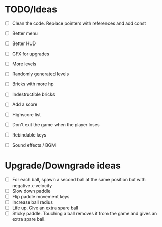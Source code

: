 # TODO/Ideas

- [ ] Clean the code. Replace pointers with references and add const
- [ ] Better menu
- [ ] Better HUD
- [ ] GFX for upgrades
- [ ] More levels
- [ ] Randomly generated levels
- [ ] Bricks with more hp
- [ ] Indestructible bricks
- [ ] Add a score
- [ ] Highscore list
- [ ] Don't exit the game when the player loses
- [ ] Rebindable keys
- [ ] Sound effects / BGM


# Upgrade/Downgrade ideas

- [ ] For each ball, spawn a second ball at the same position but with negative x-velocity
- [ ] Slow down paddle
- [ ] Flip paddle movement keys
- [ ] Increase ball radius
- [ ] Life up. Give an extra spare ball
- [ ] Sticky paddle. Touching a ball removes it from the game and gives an extra spare ball.
